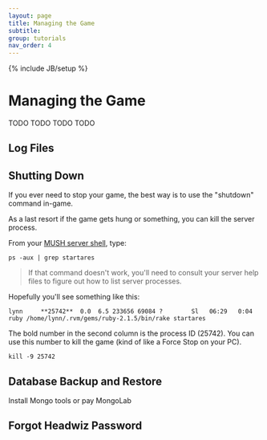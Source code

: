 ```yaml
---
layout: page
title: Managing the Game
subtitle: 
group: tutorials
nav_order: 4
---
```

{% include JB/setup %}


# Managing the Game

TODO TODO TODO TODO

## Log Files

## Shutting Down

If you ever need to stop your game, the best way is to use the "shutdown" command in-game.

As a last resort if the game gets hung or something, you can kill the server process.

From your [MUSH server shell]({{site.siteroot}}tutorials/server-connect.html), type:

    ps -aux | grep startares

> If that command doesn't work, you'll need to consult your server help files to figure out how to list server processes.  

Hopefully you'll see something like this:

    lynn     **25742**  0.0  6.5 233656 69084 ?        Sl   06:29   0:04 ruby /home/lynn/.rvm/gems/ruby-2.1.5/bin/rake startares

The bold number in the second column is the process ID (25742).  You can use this number to kill the game (kind of like a Force Stop on your PC).

    kill -9 25742

## Database Backup and Restore

Install Mongo tools or pay MongoLab

## Forgot Headwiz Password                                       



